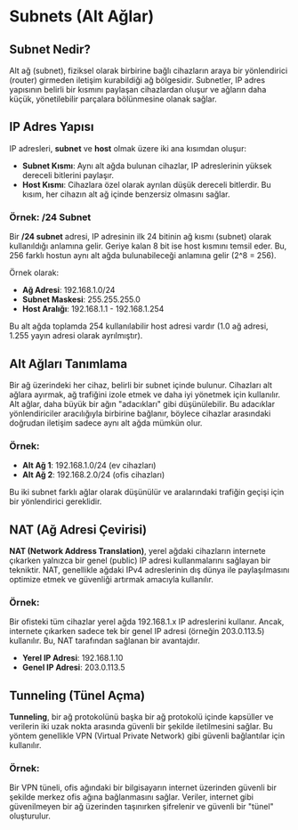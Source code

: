 # Subnets (Alt Ağlar)

## Subnet Nedir?

Alt ağ (subnet), fiziksel olarak birbirine bağlı cihazların araya bir yönlendirici (router) girmeden iletişim kurabildiği ağ bölgesidir. Subnetler, IP adres yapısının belirli bir kısmını paylaşan cihazlardan oluşur ve ağların daha küçük, yönetilebilir parçalara bölünmesine olanak sağlar.

## IP Adres Yapısı

IP adresleri, **subnet** ve **host** olmak üzere iki ana kısımdan oluşur:

- **Subnet Kısmı**: Aynı alt ağda bulunan cihazlar, IP adreslerinin yüksek dereceli bitlerini paylaşır.
- **Host Kısmı**: Cihazlara özel olarak ayrılan düşük dereceli bitlerdir. Bu kısım, her cihazın alt ağ içinde benzersiz olmasını sağlar.

### Örnek: /24 Subnet

Bir **/24 subnet** adresi, IP adresinin ilk 24 bitinin ağ kısmı (subnet) olarak kullanıldığı anlamına gelir. Geriye kalan 8 bit ise host kısmını temsil eder. Bu, 256 farklı hostun aynı alt ağda bulunabileceği anlamına gelir (2^8 = 256).

Örnek olarak:

- **Ağ Adresi**: 192.168.1.0/24
- **Subnet Maskesi**: 255.255.255.0
- **Host Aralığı**: 192.168.1.1 - 192.168.1.254

Bu alt ağda toplamda 254 kullanılabilir host adresi vardır (1.0 ağ adresi, 1.255 yayın adresi olarak ayrılmıştır).

## Alt Ağları Tanımlama

Bir ağ üzerindeki her cihaz, belirli bir subnet içinde bulunur. Cihazları alt ağlara ayırmak, ağ trafiğini izole etmek ve daha iyi yönetmek için kullanılır. Alt ağlar, daha büyük bir ağın "adacıkları" gibi düşünülebilir. Bu adacıklar yönlendiriciler aracılığıyla birbirine bağlanır, böylece cihazlar arasındaki doğrudan iletişim sadece aynı alt ağda mümkün olur.

### Örnek:

- **Alt Ağ 1**: 192.168.1.0/24 (ev cihazları)
- **Alt Ağ 2**: 192.168.2.0/24 (ofis cihazları)

Bu iki subnet farklı ağlar olarak düşünülür ve aralarındaki trafiğin geçişi için bir yönlendirici gereklidir.

## NAT (Ağ Adresi Çevirisi)

**NAT (Network Address Translation)**, yerel ağdaki cihazların internete çıkarken yalnızca bir genel (public) IP adresi kullanmalarını sağlayan bir tekniktir. NAT, genellikle ağdaki IPv4 adreslerinin dış dünya ile paylaşılmasını optimize etmek ve güvenliği artırmak amacıyla kullanılır.

### Örnek:

Bir ofisteki tüm cihazlar yerel ağda 192.168.1.x IP adreslerini kullanır. Ancak, internete çıkarken sadece tek bir genel IP adresi (örneğin 203.0.113.5) kullanılır. Bu, NAT tarafından sağlanan bir avantajdır.

- **Yerel IP Adresi**: 192.168.1.10
- **Genel IP Adresi**: 203.0.113.5

## Tunneling (Tünel Açma)

**Tunneling**, bir ağ protokolünü başka bir ağ protokolü içinde kapsüller ve verilerin iki uzak nokta arasında güvenli bir şekilde iletilmesini sağlar. Bu yöntem genellikle VPN (Virtual Private Network) gibi güvenli bağlantılar için kullanılır.

### Örnek:

Bir VPN tüneli, ofis ağındaki bir bilgisayarın internet üzerinden güvenli bir şekilde merkez ofis ağına bağlanmasını sağlar. Veriler, internet gibi güvenilmeyen bir ağ üzerinden taşınırken şifrelenir ve güvenli bir "tünel" oluşturulur.

